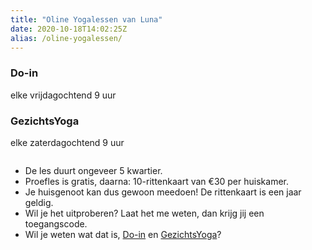 ```yaml
---
title: "Oline Yogalessen van Luna"
date: 2020-10-18T14:02:25Z
alias: /oline-yogalessen/
---
```

<!-- wp:heading {"level":3} -->
<h3>Do-in</h3>
<!-- /wp:heading -->

<!-- wp:paragraph -->
<p>elke vrijdagochtend 9 uur</p>
<!-- /wp:paragraph -->

<!-- wp:heading {"level":3} -->
<h3>GezichtsYoga</h3>
<!-- /wp:heading -->

<!-- wp:paragraph -->
<p>elke zaterdagochtend 9 uur</p>
<!-- /wp:paragraph -->

<!-- wp:image {"id":2701} -->
<figure class="wp-block-image"><img src="https://res.cloudinary.com/piith/image/upload/2020/10/stenen-746x699.jpg" alt="" class="wp-image-2701"/></figure>
<!-- /wp:image -->

<!-- wp:list -->
<ul><li>De les duurt ongeveer 5 kwartier.</li><li>Proefles is gratis, daarna: 10-rittenkaart van €30 per huiskamer. </li><li>Je huisgenoot kan dus gewoon meedoen! De rittenkaart is een jaar geldig.</li><li>Wil je het uitproberen? Laat het me weten, dan krijg jij een toegangscode.</li><li>Wil je weten wat dat is, <a href="https://piith.nl/wie-doet-wat/luna-westerik/#do-in">Do-in</a> en <a href="https://piith.nl/wie-doet-wat/luna-westerik/#gezichtsyoga">GezichtsYoga</a>?</li></ul>
<!-- /wp:list -->